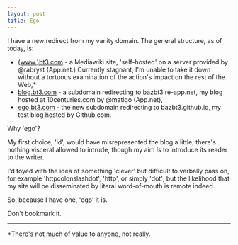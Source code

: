 ```yaml
---
layout: post
title: Ego
---
```


I have a new redirect from my vanity domain.  The general structure, as of today, is:

* [(www.)bt3.com](http://www.bt3.com) - a Mediawiki site, 'self-hosted' on a server provided by @rabryst (App.net.)  Currently stagnant, I'm unable to take it down without a tortuous examination of the action's impact on the rest of the Web,\*
* [blog.bt3.com](http://blog.bt3.com) - a subdomain redirecting to bazbt3.re-app.net, my blog hosted at 10centuries.com by @matigo (App.net),
* [ego.bt3.com](http://ego.bt3.com) - the new subdomain redirecting to bazbt3.github.io, my test blog hosted by Github.com.

Why 'ego'?

My first choice, 'id', would have misrepresented the blog a little; there's nothing visceral allowed to intrude, though my aim *is* to introduce its reader to the writer.

I'd toyed with the idea of something 'clever' but difficult to verbally pass on, for example 'httpcolonslashdot', 'http', or simply 'dot'; but the likelihood that my site will be disseminated by literal word-of-mouth is remote indeed.

So, because I have one, 'ego' it is.

Don't bookmark it.

---

\*There's not much of value to anyone, not really.